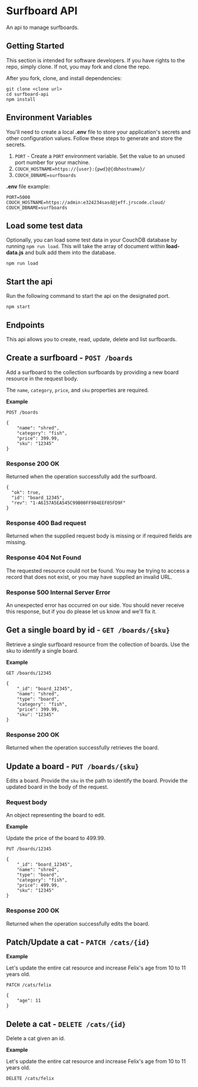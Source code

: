 # Surfboard API

An api to manage surfboards.

## Getting Started

This section is intended for software developers. If you have rights to the repo, simply clone. If not, you may fork and clone the repo.

After you fork, clone, and install dependencies:

```
git clone <clone url>
cd surfboard-api
npm install
```

## Environment Variables

You'll need to create a local **.env** file to store your application's secrets and other configuration values. Follow these steps to generate and store the secrets.

1. `PORT` - Create a `PORT` environment variable. Set the value to an unused port number for your machine.
2. `COUCH_HOSTNAME=https://{user}:{pwd}@{dbhostname}/`
3. `COUCH_DBNAME=surfboards`

**.env** file example:

```
PORT=5000
COUCH_HOSTNAME=https://admin:e324234sasd@jeff.jrscode.cloud/
COUCH_DBNAME=surfboards
```

## Load some test data

Optionally, you can load some test data in your CouchDB database by running `npm run load`. This will take the array of document within **load-data.js** and bulk add them into the database.

```
npm run load
```

## Start the api

Run the following command to start the api on the designated port.

```
npm start
```

## Endpoints

This api allows you to create, read, update, delete and list surfboards.

## Create a surfboard - `POST /boards`

Add a surfboard to the collection surfboards by providing a new board resource in the request body.

The `name`, `category`, `price`, and `sku` properties are required.

**Example**

```
POST /boards

{
    "name": "shred",
    "category": "fish",
    "price": 399.99,
    "sku": "12345"
}
```

### Response 200 OK

Returned when the operation successfully add the surfboard.

```
{
  "ok": true,
  "id": "board_12345",
  "rev": "1-A6157A5EA545C99B00FF904EEF05FD9F"
}
```

### Response 400 Bad request

Returned when the supplied request body is missing or if required fields are missing.

### Response 404 Not Found

The requested resource could not be found. You may be trying to access a record that does not exist, or you may have supplied an invalid URL.

### Response 500 Internal Server Error

An unexpected error has occurred on our side. You should never receive this response, but if you do please let us know and we'll fix it.

## Get a single board by id - `GET /boards/{sku}`

Retrieve a single surfboard resource from the collection of boards. Use the sku to identify a single board.

**Example**

```
GET /boards/12345

{
    "_id": "board_12345",
    "name": "shred",
    "type": "board",
    "category": "fish",
    "price": 399.99,
    "sku": "12345"
}
```

### Response 200 OK

Returned when the operation successfully retrieves the board.

## Update a board - `PUT /boards/{sku}`

Edits a board. Provide the `sku` in the path to identify the board. Provide the updated board in the body of the request.

### Request body

An object representing the board to edit.

**Example**

Update the price of the board to 499.99.

```
PUT /boards/12345

{
    "_id": "board_12345",
    "name": "shred",
    "type": "board",
    "category": "fish",
    "price": 499.99,
    "sku": "12345"
}
```

### Response 200 OK

Returned when the operation successfully edits the board.

## Patch/Update a cat - `PATCH /cats/{id}`

**Example**

Let's update the entire cat resource and increase Felix's age from 10 to 11 years old.

```
PATCH /cats/felix

{
    "age": 11
}
```

## Delete a cat - `DELETE /cats/{id}`

Delete a cat given an id.

**Example**

Let's update the entire cat resource and increase Felix's age from 10 to 11 years old.

```
DELETE /cats/felix
```
